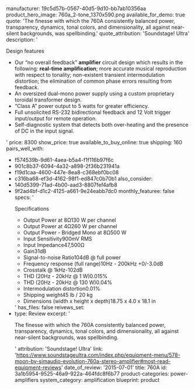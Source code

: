 manufacturer: 19c5d57b-0567-40d5-9d10-bb7ab10356aa
product_hero_image: 760a_2-tone_1370x590.png
available_for_demo: true
quote: 'The finesse with which the 760A consistently balanced power, transparency, dynamics, tonal colors, and dimensionality, all against near-silent backgrounds, was spellbinding.'
quote_attribution: 'Soundstage! Ultra'
description: '<p>Design features</p><ul><li>Our “no overall feedback”&nbsp;<strong>amplifier</strong>&nbsp;circuit design which results in the following:&nbsp;<strong>real-time amplification</strong>; more accurate musical reproduction with respect to tonality; non-existent transient intermodulation distortion; the elimination of common phase errors resulting from feedback.</li><li>An oversized dual-mono power supply using a custom proprietary toroidal transformer design.</li><li>“Class A” power output to 5 watts for greater efficiency.</li><li>Full unsolicited RS-232 bidirectional feedback and 12 Volt trigger input/output for remote operation.</li><li>Self-diagnostic system that detects both over-heating and the presence of DC in the input signal.</li></ul>'
price: 8300
show_price: true
available_to_buy_online: true
shipping: 160
pairs_well_with:
  - f574539b-9d61-4aea-b5a4-f1f116b97f6c
  - 901c8b37-6094-4a32-a898-2f36b231941a
  - f19d1caa-4600-447e-8ea8-c368ebf0bc08
  - c316ba68-ef3d-4162-98f1-ed847c0b70b1
also_consider:
  - 140d5399-71ad-4b00-aad3-8807fef4afb8
  - 9f2ad4bf-d1c2-4125-a661-9e24eabb7dc0
monthly_featuree: false
specs: '<p>Specifications</p><ul><li>Output Power at 8Ω130 W per channel</li><li>Output Power at 4Ω260 W per channel</li><li>Output Power - Bridged Mono at 8Ω500 W</li><li>Input Sensitivity900mV RMS</li><li>Input Impedance47,500Ω</li><li>Gain31dB</li><li>Signal-to-noise Ratio104dB @ full power</li><li>Frequency response (full range)10Hz - 200kHz +0/-3.0dB</li><li>Crosstalk @ 1kHz-102dB</li><li>THD (20Hz - 20kHz @ 1 W)0.015%</li><li>THD (20Hz - 20kHz @ 130 W)0.04%</li><li>Intermodulation distortion0.01%</li><li>Shipping weight45 lb / 20 kg</li><li>Dimensions (width x height x depth)18.75 x 4.0 x 18.1 in</li></ul>'
has_files: false
reivews_set:
  -
    type: Review
    excerpt: '<p>The finesse with which the 760A consistently balanced power, transparency, dynamics, tonal colors, and dimensionality, all against near-silent backgrounds, was spellbinding.&nbsp;&nbsp;</p>'
    attribution: 'Soundstage! Ultra'
    link: 'https://www.soundstageultra.com/index.php/equipment-menu/578-moon-by-simaudio-evolution-760a-stereo-amplifier#most-read-equipment-reviews'
    date_of_review: '2015-07-01'
title: 760A
id: 3a1b5954-9525-46a9-922a-464fdc8f6b77
product-categories: power-amplifiers
system_category: amplification
blueprint: product
